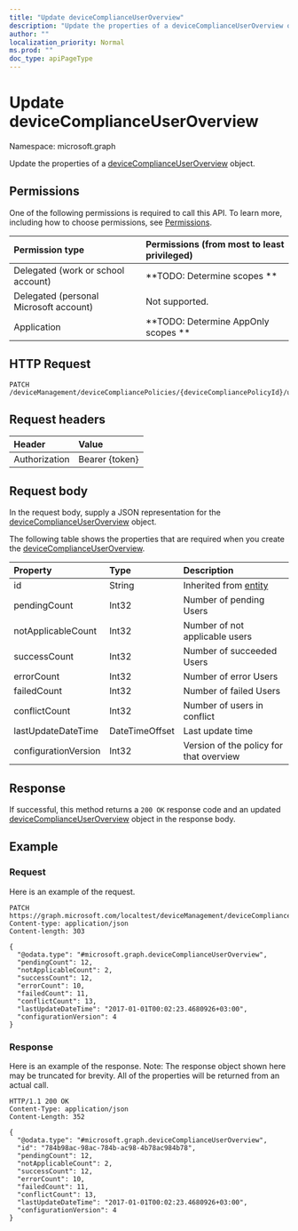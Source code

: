 ```yaml
---
title: "Update deviceComplianceUserOverview"
description: "Update the properties of a deviceComplianceUserOverview object."
author: ""
localization_priority: Normal
ms.prod: ""
doc_type: apiPageType
---
```


# Update deviceComplianceUserOverview

Namespace: microsoft.graph

Update the properties of a [deviceComplianceUserOverview](../resources/devicecomplianceuseroverview.md) object.

## Permissions
One of the following permissions is required to call this API. To learn more, including how to choose permissions, see [Permissions](/concepts/permissions-reference.md).

|Permission type|Permissions (from most to least privileged)|
|:---|:---|
|Delegated (work or school account)|**TODO: Determine scopes **|
|Delegated (personal Microsoft account)|Not supported.|
|Application|**TODO: Determine AppOnly scopes **|

## HTTP Request
<!-- {
  "blockType": "ignored"
}
-->
``` http
PATCH /deviceManagement/deviceCompliancePolicies/{deviceCompliancePolicyId}/userStatusOverview
```

## Request headers
|Header|Value|
|:---|:---|
|Authorization|Bearer {token}|

## Request body
In the request body, supply a JSON representation for the [deviceComplianceUserOverview](../resources/devicecomplianceuseroverview.md) object.

The following table shows the properties that are required when you create the [deviceComplianceUserOverview](../resources/devicecomplianceuseroverview.md).

|Property|Type|Description|
|:---|:---|:---|
|id|String| Inherited from [entity](../resources/entity.md)|
|pendingCount|Int32|Number of pending Users|
|notApplicableCount|Int32|Number of not applicable users|
|successCount|Int32|Number of succeeded Users|
|errorCount|Int32|Number of error Users|
|failedCount|Int32|Number of failed Users|
|conflictCount|Int32|Number of users in conflict|
|lastUpdateDateTime|DateTimeOffset|Last update time|
|configurationVersion|Int32|Version of the policy for that overview|



## Response
If successful, this method returns a `200 OK` response code and an updated [deviceComplianceUserOverview](../resources/devicecomplianceuseroverview.md) object in the response body.

## Example

### Request
Here is an example of the request.
<!-- {
  "blockType": "request",
  "name": "update_devicecomplianceuseroverview"
}
-->
``` http
PATCH https://graph.microsoft.com/localtest/deviceManagement/deviceCompliancePolicies/{deviceCompliancePolicyId}/userStatusOverview
Content-type: application/json
Content-length: 303

{
  "@odata.type": "#microsoft.graph.deviceComplianceUserOverview",
  "pendingCount": 12,
  "notApplicableCount": 2,
  "successCount": 12,
  "errorCount": 10,
  "failedCount": 11,
  "conflictCount": 13,
  "lastUpdateDateTime": "2017-01-01T00:02:23.4680926+03:00",
  "configurationVersion": 4
}
```

### Response
Here is an example of the response. Note: The response object shown here may be truncated for brevity. All of the properties will be returned from an actual call.
<!-- {
  "blockType": "response",
  "truncated": true
}
-->
``` http
HTTP/1.1 200 OK
Content-Type: application/json
Content-Length: 352

{
  "@odata.type": "#microsoft.graph.deviceComplianceUserOverview",
  "id": "784b98ac-98ac-784b-ac98-4b78ac984b78",
  "pendingCount": 12,
  "notApplicableCount": 2,
  "successCount": 12,
  "errorCount": 10,
  "failedCount": 11,
  "conflictCount": 13,
  "lastUpdateDateTime": "2017-01-01T00:02:23.4680926+03:00",
  "configurationVersion": 4
}
```

